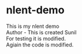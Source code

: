 # nlent-demo
This is my nlent demo
<br />
Author - This is created Sunil
<br />
For testing it is modified.
<br />
Agiain the code is modified.
